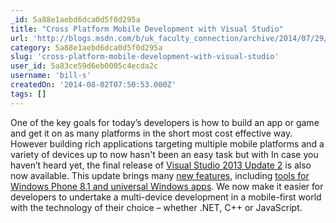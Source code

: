 ```yaml
---
_id: 5a88e1aebd6dca0d5f0d295a
title: "Cross Platform Mobile Development with Visual Studio"
url: 'http://blogs.msdn.com/b/uk_faculty_connection/archive/2014/07/29/cross-platform-mobile-development-with-visual-studio.aspx'
category: 5a88e1aebd6dca0d5f0d295a
slug: 'cross-platform-mobile-development-with-visual-studio'
user_id: 5a83ce59d6eb0005c4ecda2c
username: 'bill-s'
createdOn: '2014-08-02T07:50:53.000Z'
tags: []
---
```


One of the key goals for today’s developers is how to build an app or game and get it on as many platforms in the short most cost effective way. However building rich applications targeting multiple mobile platforms and a variety of devices up to now hasn't been an easy task but with In case you haven’t heard yet, the final release of <a href="http://go.microsoft.com/fwlink/p/?LinkID=390465">Visual Studio 2013 Update 2</a> is also now available. This update brings many <a href="http://blogs.msdn.com/b/somasegar/archive/2014/02/25/visual-studio-2013-update-2-ctp2.aspx">new features</a>, including <a href="http://blogs.msdn.com/b/somasegar/archive/2014/04/02/visual-studio-2013-update-2-rc-universal-projects-for-windows-and-windows-phone.aspx">tools for Windows Phone 8.1 and universal Windows apps</a>. We now make it easier for developers to undertake a multi-device development in a mobile-first world with the technology of their choice – whether .NET, C++ or JavaScript.
